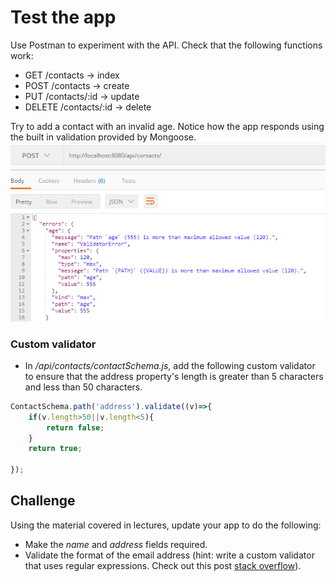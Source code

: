 # Test the app

Use Postman to experiment with the API. Check that the following functions work:

 * GET     /contacts              ->  index
 * POST    /contacts            ->  create
 * PUT     /contacts/:id          ->  update
 * DELETE  /contacts/:id          ->  delete

Try to add a contact with an invalid age. Notice how the app responds using the built in validation provided by Mongoose.
![Age Validation Error](./img/age_validation.png)
### Custom validator

+ In */api/contacts/contactSchema.js*, add the following custom validator to ensure that the address property's length is greater than 5 characters and less than 50 characters.

```javascript
ContactSchema.path('address').validate((v)=>{
	if(v.length>50||v.length<5){
		return false;
	}
	return true;

});
```

## Challenge

Using the material covered in lectures, update your app to do the following:

+ Make the *name* and *address* fields required.
+ Validate the format of the email address (hint: write a custom validator that uses regular expressions. Check out this post [stack overflow](http://stackoverflow.com/questions/18022365/mongoose-validate-email-syntax)).
